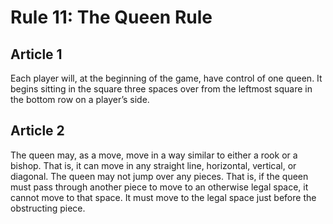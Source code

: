 # Rule 11: The Queen Rule

## Article 1
Each player will, at the beginning of the game, have control of one queen. It begins sitting in the square three spaces over from the leftmost square in the bottom row on a player’s side.

## Article 2
The queen may, as a move, move in a way similar to either a rook or a bishop. That is, it can move in any straight line, horizontal, vertical, or diagonal. The queen may not jump over any pieces. That is, if the queen must pass through another piece to move to an otherwise legal space, it cannot move to that space. It must move to the legal space just before the obstructing piece.
